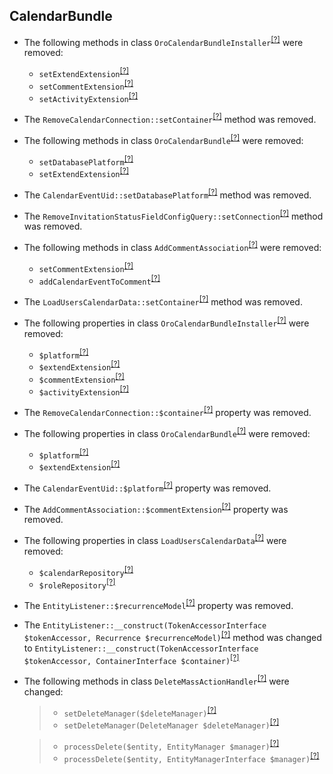 CalendarBundle
--------------
* The following methods in class `OroCalendarBundleInstaller`<sup>[[?]](https://github.com/oroinc/OroCalendarBundle/tree/5.1.0/Migrations/Schema/OroCalendarBundleInstaller.php#L44 "Oro\Bundle\CalendarBundle\Migrations\Schema\OroCalendarBundleInstaller")</sup> were removed:
   - `setExtendExtension`<sup>[[?]](https://github.com/oroinc/OroCalendarBundle/tree/5.1.0/Migrations/Schema/OroCalendarBundleInstaller.php#L44 "Oro\Bundle\CalendarBundle\Migrations\Schema\OroCalendarBundleInstaller::setExtendExtension")</sup>
   - `setCommentExtension`<sup>[[?]](https://github.com/oroinc/OroCalendarBundle/tree/5.1.0/Migrations/Schema/OroCalendarBundleInstaller.php#L49 "Oro\Bundle\CalendarBundle\Migrations\Schema\OroCalendarBundleInstaller::setCommentExtension")</sup>
   - `setActivityExtension`<sup>[[?]](https://github.com/oroinc/OroCalendarBundle/tree/5.1.0/Migrations/Schema/OroCalendarBundleInstaller.php#L57 "Oro\Bundle\CalendarBundle\Migrations\Schema\OroCalendarBundleInstaller::setActivityExtension")</sup>
* The `RemoveCalendarConnection::setContainer`<sup>[[?]](https://github.com/oroinc/OroCalendarBundle/tree/5.1.0/Migrations/Schema/v1_5/RemoveCalendarConnection.php#L34 "Oro\Bundle\CalendarBundle\Migrations\Schema\v1_5\RemoveCalendarConnection::setContainer")</sup> method was removed.
* The following methods in class `OroCalendarBundle`<sup>[[?]](https://github.com/oroinc/OroCalendarBundle/tree/5.1.0/Migrations/Schema/v1_3/OroCalendarBundle.php#L49 "Oro\Bundle\CalendarBundle\Migrations\Schema\v1_3\OroCalendarBundle")</sup> were removed:
   - `setDatabasePlatform`<sup>[[?]](https://github.com/oroinc/OroCalendarBundle/tree/5.1.0/Migrations/Schema/v1_3/OroCalendarBundle.php#L49 "Oro\Bundle\CalendarBundle\Migrations\Schema\v1_3\OroCalendarBundle::setDatabasePlatform")</sup>
   - `setExtendExtension`<sup>[[?]](https://github.com/oroinc/OroCalendarBundle/tree/5.1.0/Migrations/Schema/v1_13/OroCalendarBundle.php#L21 "Oro\Bundle\CalendarBundle\Migrations\Schema\v1_13\OroCalendarBundle::setExtendExtension")</sup>
* The `CalendarEventUid::setDatabasePlatform`<sup>[[?]](https://github.com/oroinc/OroCalendarBundle/tree/5.1.0/Migrations/Schema/v1_19/CalendarEventUid.php#L22 "Oro\Bundle\CalendarBundle\Migrations\Schema\v1_19\CalendarEventUid::setDatabasePlatform")</sup> method was removed.
* The `RemoveInvitationStatusFieldConfigQuery::setConnection`<sup>[[?]](https://github.com/oroinc/OroCalendarBundle/tree/5.1.0/Migrations/Schema/v1_16/RemoveInvitationStatusFieldConfigQuery.php#L60 "Oro\Bundle\CalendarBundle\Migrations\Schema\v1_16\RemoveInvitationStatusFieldConfigQuery::setConnection")</sup> method was removed.
* The following methods in class `AddCommentAssociation`<sup>[[?]](https://github.com/oroinc/OroCalendarBundle/tree/5.1.0/Migrations/Schema/v1_15/AddCommentAssociation.php#L18 "Oro\Bundle\CalendarBundle\Migrations\Schema\v1_15\AddCommentAssociation")</sup> were removed:
   - `setCommentExtension`<sup>[[?]](https://github.com/oroinc/OroCalendarBundle/tree/5.1.0/Migrations/Schema/v1_15/AddCommentAssociation.php#L18 "Oro\Bundle\CalendarBundle\Migrations\Schema\v1_15\AddCommentAssociation::setCommentExtension")</sup>
   - `addCalendarEventToComment`<sup>[[?]](https://github.com/oroinc/OroCalendarBundle/tree/5.1.0/Migrations/Schema/v1_15/AddCommentAssociation.php#L34 "Oro\Bundle\CalendarBundle\Migrations\Schema\v1_15\AddCommentAssociation::addCalendarEventToComment")</sup>
* The `LoadUsersCalendarData::setContainer`<sup>[[?]](https://github.com/oroinc/OroCalendarBundle/tree/5.1.0/Migrations/Data/B2C/ORM/LoadUsersCalendarData.php#L34 "Oro\Bundle\CalendarBundle\Migrations\Data\B2C\ORM\LoadUsersCalendarData::setContainer")</sup> method was removed.
* The following properties in class `OroCalendarBundleInstaller`<sup>[[?]](https://github.com/oroinc/OroCalendarBundle/tree/5.1.0/Migrations/Schema/OroCalendarBundleInstaller.php#L30 "Oro\Bundle\CalendarBundle\Migrations\Schema\OroCalendarBundleInstaller")</sup> were removed:
   - `$platform`<sup>[[?]](https://github.com/oroinc/OroCalendarBundle/tree/5.1.0/Migrations/Schema/OroCalendarBundleInstaller.php#L30 "Oro\Bundle\CalendarBundle\Migrations\Schema\OroCalendarBundleInstaller::$platform")</sup>
   - `$extendExtension`<sup>[[?]](https://github.com/oroinc/OroCalendarBundle/tree/5.1.0/Migrations/Schema/OroCalendarBundleInstaller.php#L33 "Oro\Bundle\CalendarBundle\Migrations\Schema\OroCalendarBundleInstaller::$extendExtension")</sup>
   - `$commentExtension`<sup>[[?]](https://github.com/oroinc/OroCalendarBundle/tree/5.1.0/Migrations/Schema/OroCalendarBundleInstaller.php#L36 "Oro\Bundle\CalendarBundle\Migrations\Schema\OroCalendarBundleInstaller::$commentExtension")</sup>
   - `$activityExtension`<sup>[[?]](https://github.com/oroinc/OroCalendarBundle/tree/5.1.0/Migrations/Schema/OroCalendarBundleInstaller.php#L39 "Oro\Bundle\CalendarBundle\Migrations\Schema\OroCalendarBundleInstaller::$activityExtension")</sup>
* The `RemoveCalendarConnection::$container`<sup>[[?]](https://github.com/oroinc/OroCalendarBundle/tree/5.1.0/Migrations/Schema/v1_5/RemoveCalendarConnection.php#L21 "Oro\Bundle\CalendarBundle\Migrations\Schema\v1_5\RemoveCalendarConnection::$container")</sup> property was removed.
* The following properties in class `OroCalendarBundle`<sup>[[?]](https://github.com/oroinc/OroCalendarBundle/tree/5.1.0/Migrations/Schema/v1_3/OroCalendarBundle.php#L27 "Oro\Bundle\CalendarBundle\Migrations\Schema\v1_3\OroCalendarBundle")</sup> were removed:
   - `$platform`<sup>[[?]](https://github.com/oroinc/OroCalendarBundle/tree/5.1.0/Migrations/Schema/v1_3/OroCalendarBundle.php#L27 "Oro\Bundle\CalendarBundle\Migrations\Schema\v1_3\OroCalendarBundle::$platform")</sup>
   - `$extendExtension`<sup>[[?]](https://github.com/oroinc/OroCalendarBundle/tree/5.1.0/Migrations/Schema/v1_13/OroCalendarBundle.php#L16 "Oro\Bundle\CalendarBundle\Migrations\Schema\v1_13\OroCalendarBundle::$extendExtension")</sup>
* The `CalendarEventUid::$platform`<sup>[[?]](https://github.com/oroinc/OroCalendarBundle/tree/5.1.0/Migrations/Schema/v1_19/CalendarEventUid.php#L17 "Oro\Bundle\CalendarBundle\Migrations\Schema\v1_19\CalendarEventUid::$platform")</sup> property was removed.
* The `AddCommentAssociation::$commentExtension`<sup>[[?]](https://github.com/oroinc/OroCalendarBundle/tree/5.1.0/Migrations/Schema/v1_15/AddCommentAssociation.php#L16 "Oro\Bundle\CalendarBundle\Migrations\Schema\v1_15\AddCommentAssociation::$commentExtension")</sup> property was removed.
* The following properties in class `LoadUsersCalendarData`<sup>[[?]](https://github.com/oroinc/OroCalendarBundle/tree/5.1.0/Migrations/Data/B2C/ORM/LoadUsersCalendarData.php#L26 "Oro\Bundle\CalendarBundle\Migrations\Data\B2C\ORM\LoadUsersCalendarData")</sup> were removed:
   - `$calendarRepository`<sup>[[?]](https://github.com/oroinc/OroCalendarBundle/tree/5.1.0/Migrations/Data/B2C/ORM/LoadUsersCalendarData.php#L26 "Oro\Bundle\CalendarBundle\Migrations\Data\B2C\ORM\LoadUsersCalendarData::$calendarRepository")</sup>
   - `$roleRepository`<sup>[[?]](https://github.com/oroinc/OroCalendarBundle/tree/5.1.0/Migrations/Data/B2C/ORM/LoadUsersCalendarData.php#L29 "Oro\Bundle\CalendarBundle\Migrations\Data\B2C\ORM\LoadUsersCalendarData::$roleRepository")</sup>
* The `EntityListener::$recurrenceModel`<sup>[[?]](https://github.com/oroinc/OroCalendarBundle/tree/5.1.0/EventListener/EntityListener.php#L39 "Oro\Bundle\CalendarBundle\EventListener\EntityListener::$recurrenceModel")</sup> property was removed.
* The `EntityListener::__construct(TokenAccessorInterface $tokenAccessor, Recurrence $recurrenceModel)`<sup>[[?]](https://github.com/oroinc/OroCalendarBundle/tree/5.1.0/EventListener/EntityListener.php#L41 "Oro\Bundle\CalendarBundle\EventListener\EntityListener")</sup> method was changed to `EntityListener::__construct(TokenAccessorInterface $tokenAccessor, ContainerInterface $container)`<sup>[[?]](https://github.com/oroinc/OroCalendarBundle/tree/6.0.0-rc/EventListener/EntityListener.php#L38 "Oro\Bundle\CalendarBundle\EventListener\EntityListener")</sup>
* The following methods in class `DeleteMassActionHandler`<sup>[[?]](https://github.com/oroinc/OroCalendarBundle/tree/6.0.0-rc/Datagrid/MassAction/DeleteMassActionHandler.php#L17 "Oro\Bundle\CalendarBundle\Datagrid\MassAction\DeleteMassActionHandler")</sup> were changed:
  > - `setDeleteManager($deleteManager)`<sup>[[?]](https://github.com/oroinc/OroCalendarBundle/tree/5.1.0/Datagrid/MassAction/DeleteMassActionHandler.php#L19 "Oro\Bundle\CalendarBundle\Datagrid\MassAction\DeleteMassActionHandler")</sup>
  > - `setDeleteManager(DeleteManager $deleteManager)`<sup>[[?]](https://github.com/oroinc/OroCalendarBundle/tree/6.0.0-rc/Datagrid/MassAction/DeleteMassActionHandler.php#L17 "Oro\Bundle\CalendarBundle\Datagrid\MassAction\DeleteMassActionHandler")</sup>

  > - `processDelete($entity, EntityManager $manager)`<sup>[[?]](https://github.com/oroinc/OroCalendarBundle/tree/5.1.0/Datagrid/MassAction/DeleteMassActionHandler.php#L27 "Oro\Bundle\CalendarBundle\Datagrid\MassAction\DeleteMassActionHandler")</sup>
  > - `processDelete($entity, EntityManagerInterface $manager)`<sup>[[?]](https://github.com/oroinc/OroCalendarBundle/tree/6.0.0-rc/Datagrid/MassAction/DeleteMassActionHandler.php#L25 "Oro\Bundle\CalendarBundle\Datagrid\MassAction\DeleteMassActionHandler")</sup>




